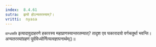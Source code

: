 ```yaml
---
index:  8.4.61
sutra:  झयो होऽन्यतरस्याम्?।
vritti:  nyasa
---
```


`वाग्धसति` इत्यादावुदाहरणे हकारस्य महाप्राणस्यान्तरतम्यात्? तादृश एव घकारादयो वर्गचतुर्था भवन्ति। 
अन्यतरस्यांग्रहणं पूर्वविध्योर्नित्यत्वज्ञापनार्थम्()॥
